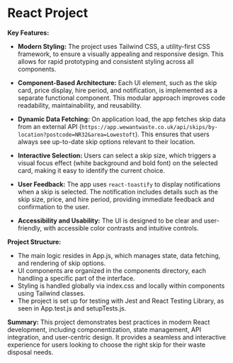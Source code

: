 # React Project

**Key Features:**

- **Modern Styling:** The project uses Tailwind CSS, a utility-first CSS framework, to ensure a visually appealing and responsive design. This allows for rapid prototyping and consistent styling across all components.

- **Component-Based Architecture:** Each UI element, such as the skip card, price display, hire period, and notification, is implemented as a separate functional component. This modular approach improves code readability, maintainability, and reusability.

- **Dynamic Data Fetching:** On application load, the app fetches skip data from an external API (`https://app.wewantwaste.co.uk/api/skips/by-location?postcode=NR32&area=Lowestoft`). This ensures that users always see up-to-date skip options relevant to their location.

- **Interactive Selection:** Users can select a skip size, which triggers a visual focus effect (white background and bold font) on the selected card, making it easy to identify the current choice.

- **User Feedback:** The app uses `react-toastify` to display notifications when a skip is selected. The notification includes details such as the skip size, price, and hire period, providing immediate feedback and confirmation to the user.

- **Accessibility and Usability:** The UI is designed to be clear and user-friendly, with accessible color contrasts and intuitive controls.

**Project Structure:**

- The main logic resides in App.js, which manages state, data fetching, and rendering of skip options.
- UI components are organized in the components directory, each handling a specific part of the interface.
- Styling is handled globally via index.css and locally within components using Tailwind classes.
- The project is set up for testing with Jest and React Testing Library, as seen in App.test.js and setupTests.js.

**Summary:**
This project demonstrates best practices in modern React development, including componentization, state management, API integration, and user-centric design. It provides a seamless and interactive experience for users looking to choose the right skip for their waste disposal needs.
